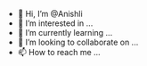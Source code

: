 - 👋 Hi, I’m @Anishli
- 👀 I’m interested in ...
- 🌱 I’m currently learning ...
- 💞️ I’m looking to collaborate on ...
- 📫 How to reach me ...

<!---
Anishli/Anishli is a ✨ special ✨ repository because its `README.md` (this file) appears on your GitHub profile.
You can click the Preview link to take a look at your changes.
--->
